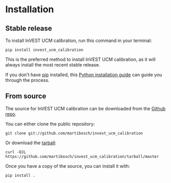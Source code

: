 # Installation

## Stable release

To install InVEST UCM calibration, run this command in your
terminal:

``` console
pip install invest_ucm_calibration
```

This is the preferred method to install InVEST UCM calibration, as it will always install the most recent stable release.

If you don't have [pip][] installed, this [Python installation guide][]
can guide you through the process.

## From source

The source for InVEST UCM calibration can be downloaded from
the [Github repo][].

You can either clone the public repository:

``` console
git clone git://github.com/martibosch/invest_ucm_calibration
```

Or download the [tarball][]:

``` console
curl -OJL https://github.com/martibosch/invest_ucm_calibration/tarball/master
```

Once you have a copy of the source, you can install it with:

``` console
pip install .
```

  [pip]: https://pip.pypa.io
  [Python installation guide]: http://docs.python-guide.org/en/latest/starting/installation/
  [Github repo]: https://github.com/%7B%7B%20cookiecutter.github_username%20%7D%7D/%7B%7B%20cookiecutter.project_slug%20%7D%7D
  [tarball]: https://github.com/%7B%7B%20cookiecutter.github_username%20%7D%7D/%7B%7B%20cookiecutter.project_slug%20%7D%7D/tarball/master
